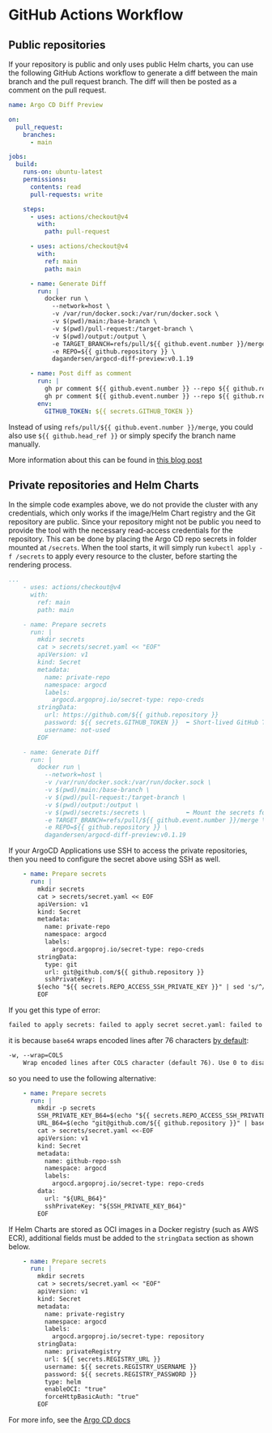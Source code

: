 # GitHub Actions Workflow

## Public repositories

If your repository is public and only uses public Helm charts, you can use the following GitHub Actions workflow to generate a diff between the main branch and the pull request branch. The diff will then be posted as a comment on the pull request.

```yaml title=".github/workflows/generate-diff.yml" linenums="1"
name: Argo CD Diff Preview

on:
  pull_request:
    branches:
      - main

jobs:
  build:
    runs-on: ubuntu-latest
    permissions:
      contents: read
      pull-requests: write

    steps:
      - uses: actions/checkout@v4
        with:
          path: pull-request

      - uses: actions/checkout@v4
        with:
          ref: main
          path: main

      - name: Generate Diff
        run: |
          docker run \
            --network=host \
            -v /var/run/docker.sock:/var/run/docker.sock \
            -v $(pwd)/main:/base-branch \
            -v $(pwd)/pull-request:/target-branch \
            -v $(pwd)/output:/output \
            -e TARGET_BRANCH=refs/pull/${{ github.event.number }}/merge \
            -e REPO=${{ github.repository }} \
            dagandersen/argocd-diff-preview:v0.1.19

      - name: Post diff as comment
        run: |
          gh pr comment ${{ github.event.number }} --repo ${{ github.repository }} --body-file output/diff.md --edit-last || \
          gh pr comment ${{ github.event.number }} --repo ${{ github.repository }} --body-file output/diff.md
        env:
          GITHUB_TOKEN: ${{ secrets.GITHUB_TOKEN }}
```

Instead of using `refs/pull/${{ github.event.number }}/merge`, you could also use `${{ github.head_ref }}` or simply specify the branch name manually.  

More information about this can be found in [this blog post](https://fluffyandflakey.blog/2022/12/21/what-is-a-github-pull-request-merge-branch/)

## Private repositories and Helm Charts

In the simple code examples above, we do not provide the cluster with any credentials, which only works if the image/Helm Chart registry and the Git repository are public. Since your repository might not be public you need to provide the tool with the necessary read-access credentials for the repository. This can be done by placing the Argo CD repo secrets in folder mounted at `/secrets`. When the tool starts, it will simply run `kubectl apply -f /secrets` to apply every resource to the cluster, before starting the rendering process.

```yaml title=".github/workflows/generate-diff.yml" linenums="19" hl_lines="7-22 32"
...
    - uses: actions/checkout@v4
      with:
        ref: main
        path: main

    - name: Prepare secrets
      run: |
        mkdir secrets
        cat > secrets/secret.yaml << "EOF"
        apiVersion: v1
        kind: Secret
        metadata:
          name: private-repo
          namespace: argocd
          labels:
            argocd.argoproj.io/secret-type: repo-creds
        stringData:
          url: https://github.com/${{ github.repository }}
          password: ${{ secrets.GITHUB_TOKEN }}  ⬅️ Short-lived GitHub Token
          username: not-used
        EOF

    - name: Generate Diff
      run: |
        docker run \
          --network=host \
          -v /var/run/docker.sock:/var/run/docker.sock \
          -v $(pwd)/main:/base-branch \
          -v $(pwd)/pull-request:/target-branch \
          -v $(pwd)/output:/output \
          -v $(pwd)/secrets:/secrets \           ⬅️ Mount the secrets folder
          -e TARGET_BRANCH=refs/pull/${{ github.event.number }}/merge \
          -e REPO=${{ github.repository }} \
          dagandersen/argocd-diff-preview:v0.1.19
```

If your ArgoCD Applications use SSH to access the private repositories, then you need to configure the secret above using SSH as well.

```yaml title=".github/workflows/generate-diff.yml" linenums="24"
    - name: Prepare secrets
      run: |
        mkdir secrets
        cat > secrets/secret.yaml << EOF
        apiVersion: v1
        kind: Secret
        metadata:
          name: private-repo
          namespace: argocd
          labels:
            argocd.argoproj.io/secret-type: repo-creds
        stringData:
          type: git
          url: git@github.com/${{ github.repository }}
          sshPrivateKey: |
        $(echo "${{ secrets.REPO_ACCESS_SSH_PRIVATE_KEY }}" | sed 's/^/    /') ⬅️ Private SSH key with proper indentation
        EOF
```

If you get this type of error:

```txt
failed to apply secrets: failed to apply secret secret.yaml: failed to apply manifest: failed to convert new object (namespace/secret-name; /v1, Kind=Secret) to proper version: unable to convert unstructured object to /v1, Kind=Secret: error decoding from json: illegal base64 data at input byte 76 from folder: ./secrets
```

it is because `base64` wraps encoded lines after 76 characters [by default](https://linux.die.net/man/1/base64):

```txt
-w, --wrap=COLS
    Wrap encoded lines after COLS character (default 76). Use 0 to disable line wrapping.
```

so you need to use the following alternative:

```yaml title=".github/workflows/generate-diff.yml" linenums="24"
    - name: Prepare secrets
      run: |
        mkdir -p secrets
        SSH_PRIVATE_KEY_B64=$(echo "${{ secrets.REPO_ACCESS_SSH_PRIVATE_KEY }}" | base64 -w 0)
        URL_B64=$(echo "git@github.com/${{ github.repository }}" | base64 -w 0)
        cat > secrets/secret.yaml <<-EOF
        apiVersion: v1
        kind: Secret
        metadata:
          name: github-repo-ssh
          namespace: argocd
          labels:
            argocd.argoproj.io/secret-type: repo-creds
        data:
          url: "${URL_B64}"
          sshPrivateKey: "${SSH_PRIVATE_KEY_B64}"
        EOF
```

If Helm Charts are stored as OCI images in a Docker registry (such as AWS ECR), additional fields must be added to the `stringData` section as shown below.
```yaml title=".github/workflows/generate-diff.yml" linenums="24"
    - name: Prepare secrets
      run: |
        mkdir secrets
        cat > secrets/secret.yaml << "EOF"
        apiVersion: v1
        kind: Secret
        metadata:
          name: private-registry
          namespace: argocd
          labels:
            argocd.argoproj.io/secret-type: repository
        stringData:
          name: privateRegistry
          url: ${{ secrets.REGISTRY_URL }}
          username: ${{ secrets.REGISTRY_USERNAME }}
          password: ${{ secrets.REGISTRY_PASSWORD }}
          type: helm
          enableOCI: "true"
          forceHttpBasicAuth: "true"
        EOF
```

For more info, see the [Argo CD docs](https://argo-cd.readthedocs.io/en/stable/operator-manual/argocd-repo-creds-yaml/)
